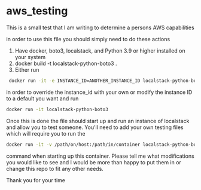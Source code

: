 # aws_testing
This is a small test that I am writing to determine a persons AWS capabilities

in order to use this file you should simply need to do these actions
1. Have docker, boto3, localstack, and Python 3.9 or higher installed on your system
2. docker build -t localstack-python-boto3 .
3. Either run
```bash
 docker run -it -e INSTANCE_ID=ANOTHER_INSTANCE_ID localstack-python-boto3
```
 in order to override the instance_id with your own or modify the instance ID to a default you want and run 
 ```bash
 docker run -it localstack-python-boto3
 ```

Once this is done the file should start up and run an instance of localstack and allow you to test someone. You'll need to add your own testing files which will require you to run the
```bash
docker run -it -v /path/on/host:/path/in/container localstack-python-boto3
```
command when starting up this container. Please tell me what modifications you would like to see and I would be more than happy to put them in or change this repo to fit any other needs. 

Thank you for your time
